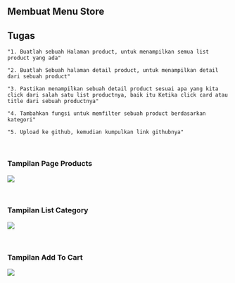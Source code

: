 ## Membuat Menu Store

<h2>Tugas</h2>

```Tugas
"1. Buatlah sebuah Halaman product, untuk menampilkan semua list product yang ada"

"2. Buatlah Sebuah halaman detail product, untuk menampilkan detail dari sebuah product"

"3. Pastikan menampilkan sebuah detail product sesuai apa yang kita click dari salah satu list productnya, baik itu Ketika click card atau title dari sebuah productnya"

"4. Tambahkan fungsi untuk memfilter sebuah product berdasarkan kategori"

"5. Upload ke github, kemudian kumpulkan link githubnya"
```

<br>

### Tampilan Page Products

<p><img src="https://github.com/raaffiy/CodeMart/blob/main/gambar/gambar1.png?raw=true"/></p> <br>

### Tampilan List Category

<p><img src="https://github.com/raaffiy/CodeMart/blob/main/gambar/gambar2.png?raw=true"/></p> <br>

### Tampilan Add To Cart

<p><img src="https://github.com/raaffiy/CodeMart/blob/main/gambar/gambar3.png?raw=true"/></p> <br>

<br>
